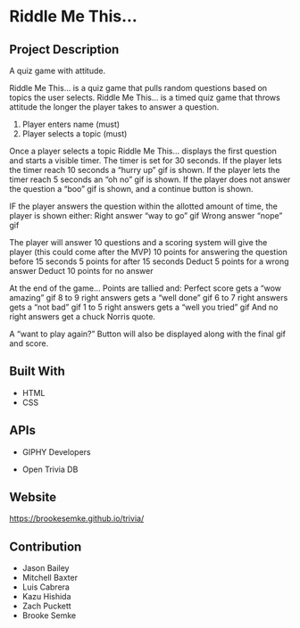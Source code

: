 # Riddle Me This…

## Project Description
A quiz game with attitude.

Riddle Me This… is a quiz game that pulls random questions based on topics the user selects.
Riddle Me This… is a timed quiz game that throws attitude the longer the player takes to answer a question.

1. Player enters name (must)
2. Player selects a topic (must)

Once a player selects a topic Riddle Me This… displays the first question and starts a visible timer.
The timer is set for 30 seconds. If the player lets the timer reach 10 seconds a “hurry up” gif is shown.
If the player lets the timer reach 5 seconds an “oh no” gif is shown.
If the player does not answer the question a “boo” gif is shown, and a continue button is shown.

IF the player answers the question within the allotted amount of time, the player is shown either:
Right answer “way to go” gif
Wrong answer “nope” gif

The player will answer 10 questions and a scoring system will give the player (this could come after the MVP)
10 points for answering the question before 15 seconds
5 points for after 15 seconds
Deduct 5 points for a wrong answer
Deduct 10 points for no answer 

At the end of the game…
Points are tallied and:
Perfect score gets a “wow amazing” gif
8 to 9 right answers gets a “well done” gif
6 to 7 right answers gets a “not bad” gif
1 to 5 right answers gets a “well you tried” gif
And no right answers get a chuck Norris quote.

A “want to play again?” Button will also be displayed along with the final gif and score.

## Built With
* HTML
* CSS

## APIs
* GIPHY Developers

* Open Trivia DB

## Website
https://brookesemke.github.io/trivia/

## Contribution

* Jason Bailey
* Mitchell Baxter
* Luis Cabrera
* Kazu Hishida
* Zach Puckett
* Brooke Semke
